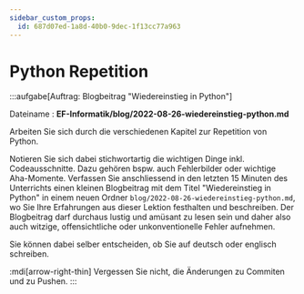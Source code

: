 ```yaml
---
sidebar_custom_props:
  id: 687d07ed-1a8d-40b0-9dec-1f13cc77a963
---
```


# Python Repetition

:::aufgabe[Auftrag: Blogbeitrag "Wiedereinstieg in Python"]
<Answer type="state" webKey="9e2d4cb3-cbf3-4d29-8fd0-8cd9d38c6b60" />

Dateiname
: __EF-Informatik/blog/2022-08-26-wiedereinstieg-python.md__


Arbeiten Sie sich durch die verschiedenen Kapitel zur Repetition von Python.

Notieren Sie sich dabei stichwortartig die wichtigen Dinge inkl. Codeausschnitte. Dazu gehören bspw. auch Fehlerbilder oder wichtige Aha-Momente. Verfassen Sie anschliessend in den letzten 15 Minuten des Unterrichts einen kleinen Blogbeitrag mit dem Titel "Wiedereinstieg in Python" in einem neuen Ordner `blog/2022-08-26-wiedereinstieg-python.md`, wo Sie Ihre Erfahrungen aus dieser Lektion festhalten und beschreiben. Der Blogbeitrag darf durchaus lustig und amüsant zu lesen sein und daher also auch witzige, offensichtliche oder unkonventionelle Fehler aufnehmen.

Sie können dabei selber entscheiden, ob Sie auf deutsch oder englisch schreiben.

:mdi[arrow-right-thin] Vergessen Sie nicht, die Änderungen zu Commiten und zu Pushen. 
:::